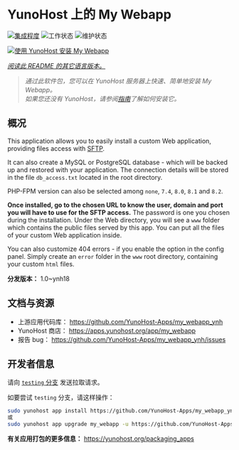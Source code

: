 <!--
注意：此 README 由 <https://github.com/YunoHost/apps/tree/master/tools/readme_generator> 自动生成
请勿手动编辑。
-->

# YunoHost 上的 My Webapp

[![集成程度](https://dash.yunohost.org/integration/my_webapp.svg)](https://ci-apps.yunohost.org/ci/apps/my_webapp/) ![工作状态](https://ci-apps.yunohost.org/ci/badges/my_webapp.status.svg) ![维护状态](https://ci-apps.yunohost.org/ci/badges/my_webapp.maintain.svg)

[![使用 YunoHost 安装 My Webapp](https://install-app.yunohost.org/install-with-yunohost.svg)](https://install-app.yunohost.org/?app=my_webapp)

*[阅读此 README 的其它语言版本。](./ALL_README.md)*

> *通过此软件包，您可以在 YunoHost 服务器上快速、简单地安装 My Webapp。*  
> *如果您还没有 YunoHost，请参阅[指南](https://yunohost.org/install)了解如何安装它。*

## 概况

This application allows you to easily install a custom Web application, providing files access with [SFTP](https://yunohost.org/en/filezilla).

It can also create a MySQL or PostgreSQL database - which will be backed up and restored with your application. The connection details will be stored in the file `db_access.txt` located in the root directory.

PHP-FPM version can also be selected among `none`, `7.4`, `8.0`, `8.1` and `8.2`.

**Once installed, go to the chosen URL to know the user, domain and port you will have to use for the SFTP access.** The password is one you chosen during the installation. Under the Web directory, you will see a `www` folder which contains the public files served by this app. You can put all the files of your custom Web application inside.

You can also customize 404 errors - if you enable the option in the config panel. Simply create an `error` folder in the `www` root directory, containing your custom `html` files. 


**分发版本：** 1.0~ynh18
## 文档与资源

- 上游应用代码库： <https://github.com/YunoHost-Apps/my_webapp_ynh>
- YunoHost 商店： <https://apps.yunohost.org/app/my_webapp>
- 报告 bug： <https://github.com/YunoHost-Apps/my_webapp_ynh/issues>

## 开发者信息

请向 [`testing` 分支](https://github.com/YunoHost-Apps/my_webapp_ynh/tree/testing) 发送拉取请求。

如要尝试 `testing` 分支，请这样操作：

```bash
sudo yunohost app install https://github.com/YunoHost-Apps/my_webapp_ynh/tree/testing --debug
或
sudo yunohost app upgrade my_webapp -u https://github.com/YunoHost-Apps/my_webapp_ynh/tree/testing --debug
```

**有关应用打包的更多信息：** <https://yunohost.org/packaging_apps>
